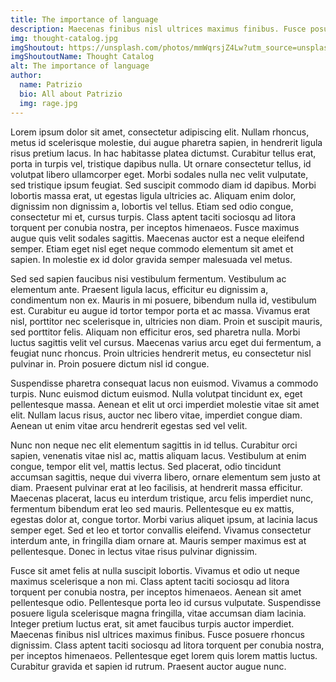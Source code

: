```yaml
---
title: The importance of language
description: Maecenas finibus nisl ultrices maximus finibus. Fusce posuere rhoncus dignissim. Class aptent taciti sociosqu ad litora torquent per conubia nostra, per inceptos himenaeos. Pellentesque eget lorem quis lorem mattis luctus. Curabitur gravida et sapien id rutrum. Praesent auctor augue nunc.
img: thought-catalog.jpg
imgShoutout: https://unsplash.com/photos/mmWqrsjZ4Lw?utm_source=unsplash&utm_medium=referral&utm_content=creditShareLink
imgShoutoutName: Thought Catalog
alt: The importance of language
author:
  name: Patrizio
  bio: All about Patrizio
  img: rage.jpg
---
```


Lorem ipsum dolor sit amet, consectetur adipiscing elit. Nullam rhoncus, metus id scelerisque molestie, dui augue pharetra sapien, in hendrerit ligula risus pretium lacus. In hac habitasse platea dictumst. Curabitur tellus erat, porta in turpis vel, tristique dapibus nulla. Ut ornare consectetur tellus, id volutpat libero ullamcorper eget. Morbi sodales nulla nec velit vulputate, sed tristique ipsum feugiat. Sed suscipit commodo diam id dapibus. Morbi lobortis massa erat, ut egestas ligula ultricies ac. Aliquam enim dolor, dignissim non dignissim a, lobortis vel tellus. Etiam sed odio congue, consectetur mi et, cursus turpis. Class aptent taciti sociosqu ad litora torquent per conubia nostra, per inceptos himenaeos. Fusce maximus augue quis velit sodales sagittis. Maecenas auctor est a neque eleifend semper. Etiam eget nisl eget neque commodo elementum sit amet et sapien. In molestie ex id dolor gravida semper malesuada vel metus.

Sed sed sapien faucibus nisi vestibulum fermentum. Vestibulum ac elementum ante. Praesent ligula lacus, efficitur eu dignissim a, condimentum non ex. Mauris in mi posuere, bibendum nulla id, vestibulum est. Curabitur eu augue id tortor tempor porta et ac massa. Vivamus erat nisl, porttitor nec scelerisque in, ultricies non diam. Proin et suscipit mauris, sed porttitor felis. Aliquam non efficitur eros, sed pharetra nulla. Morbi luctus sagittis velit vel cursus. Maecenas varius arcu eget dui fermentum, a feugiat nunc rhoncus. Proin ultricies hendrerit metus, eu consectetur nisl pulvinar in. Proin posuere dictum nisl id congue.

Suspendisse pharetra consequat lacus non euismod. Vivamus a commodo turpis. Nunc euismod dictum euismod. Nulla volutpat tincidunt ex, eget pellentesque massa. Aenean et elit ut orci imperdiet molestie vitae sit amet elit. Nullam lacus risus, auctor nec libero vitae, imperdiet congue diam. Aenean ut enim vitae arcu hendrerit egestas sed vel velit.

Nunc non neque nec elit elementum sagittis in id tellus. Curabitur orci sapien, venenatis vitae nisl ac, mattis aliquam lacus. Vestibulum at enim congue, tempor elit vel, mattis lectus. Sed placerat, odio tincidunt accumsan sagittis, neque dui viverra libero, ornare elementum sem justo at diam. Praesent pulvinar erat at leo facilisis, at hendrerit massa efficitur. Maecenas placerat, lacus eu interdum tristique, arcu felis imperdiet nunc, fermentum bibendum erat leo sed mauris. Pellentesque eu ex mattis, egestas dolor at, congue tortor. Morbi varius aliquet ipsum, at lacinia lacus semper eget. Sed et leo et tortor convallis eleifend. Vivamus consectetur interdum ante, in fringilla diam ornare at. Mauris semper maximus est at pellentesque. Donec in lectus vitae risus pulvinar dignissim.

Fusce sit amet felis at nulla suscipit lobortis. Vivamus et odio ut neque maximus scelerisque a non mi. Class aptent taciti sociosqu ad litora torquent per conubia nostra, per inceptos himenaeos. Aenean sit amet pellentesque odio. Pellentesque porta leo id cursus vulputate. Suspendisse posuere ligula scelerisque magna fringilla, vitae accumsan diam lacinia. Integer pretium luctus erat, sit amet faucibus turpis auctor imperdiet. Maecenas finibus nisl ultrices maximus finibus. Fusce posuere rhoncus dignissim. Class aptent taciti sociosqu ad litora torquent per conubia nostra, per inceptos himenaeos. Pellentesque eget lorem quis lorem mattis luctus. Curabitur gravida et sapien id rutrum. Praesent auctor augue nunc.

<!-- # Test

## This is a heading

This is some more info

### This is a sub heading

This is some more info

### This is another sub heading

This is some more info

## This is another heading

This is some more info

<div class="bg-blue-500 text-white p-4 mb-4">
  This is HTML inside markdown that has a class of note
</div>

<info-box>
  <template #info-box>
    This is a vue component inside markdown using slots
  </template>
</info-box>

Our craft, as a programmer, is to build a bridge from the ideas and needs expressed with a human language to the formal instructions of a computer language.

It is ok to not like the creator but to appreciate nonetheless his creation.

Photo by <a href="https://unsplash.com/@thoughtcatalog?utm_source=unsplash&utm_medium=referral&utm_content=creditCopyText">Thought Catalog</a> on <a href="https://unsplash.com/s/photos/read?utm_source=unsplash&utm_medium=referral&utm_content=creditCopyText">Unsplash</a>

```fsharp
let round (f : float) =
    Math.Round(f, 2).ToString().Replace(",", ".")
```

```js[nuxt.config.js]
export default {
  nuxt: "is the best"
}
```

```html[my-first-blog-post.md]
<p>code styling is easy</p>
``` -->
